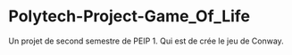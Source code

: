 # Polytech-Project-Game_Of_Life
Un projet de second semestre de PEIP 1. Qui est de crée le jeu de Conway.
